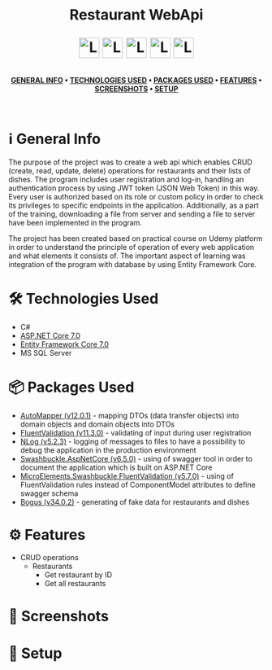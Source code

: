 <br />
<h1>
<p align="center">
  <br>Restaurant WebApi 
</p>
<p align="center">
    <img src="https://raw.githubusercontent.com/gildean/foodicon/HEAD/favicons/Hamburger.ico" alt="Logo" width="40" height="40">
    <img src="https://raw.githubusercontent.com/gildean/foodicon/HEAD/favicons/French_Fries.ico" alt="Logo" width="40" height="40">
    <img src="https://raw.githubusercontent.com/gildean/foodicon/HEAD/favicons/Green_Salad.ico" alt="Logo" width="40" height="40">
    <img src="https://raw.githubusercontent.com/gildean/foodicon/HEAD/favicons/Slice_Of_Pizza.ico" alt="Logo" width="40" height="40">
    <img src="https://raw.githubusercontent.com/gildean/foodicon/HEAD/favicons/Taco.ico" alt="Logo" width="40" height="40">
</p>  
</h1>
</p>
<div align="center">

**[GENERAL INFO](#information_source-general-info) • 
[TECHNOLOGIES USED](#hammer_and_wrench-technologies-used) • 
[PACKAGES USED](#packagepackages-used) • 
[FEATURES](#gear-features) • 
[SCREENSHOTS](#camera_flash-screenshots) • 
[SETUP](#rocket-setup)**
</div>
<br />

# :information_source: General Info
The purpose of the project was to create a web api which enables CRUD (create, read, update, delete) operations for restaurants and their lists of dishes. The program includes user registration and log-in, handling an authentication process by using JWT token (JSON Web Token) in this way. Every user is authorized based on its role or custom policy in order to check its privileges to specific endpoints in the application. Additionally, as a part of the training, downloading a file from server and sending a file to server have been implemented in the program.

The project has been created based on practical course on Udemy platform in order to understand the principle of operation of every web application and what elements it consists of. The important aspect of learning was integration of the program with database by using Entity Framework Core.

# :hammer_and_wrench: Technologies Used
- C#
- [ASP.NET Core 7.0](https://github.com/dotnet/aspnetcore)
- [Entity Framework Core 7.0](https://github.com/dotnet/efcore)
- MS SQL Server

# :package:	Packages Used
- [AutoMapper (v12.0.1)](https://github.com/AutoMapper/AutoMapper) -  mapping DTOs (data transfer objects) into domain objects and domain objects into DTOs
- [FluentValidation (v11.3.0)](https://github.com/FluentValidation/FluentValidation) - validating of input during user registration
- [NLog (v5.2.3)](https://github.com/NLog/NLog) - logging of messages to files to have a possibility to debug the application in the production environment
- [Swashbuckle.AspNetCore (v6.5.0)](https://github.com/domaindrivendev/Swashbuckle.AspNetCore/tree/master) - using of swagger tool in order to document the application which is built on ASP.NET Core
- [MicroElements.Swashbuckle.FluentValidation (v5.7.0)](https://github.com/micro-elements/MicroElements.Swashbuckle.FluentValidation) - using of FluentValidation rules instead of ComponentModel attributes to define swagger schema
- [Bogus (v34.0.2)](https://github.com/bchavez/Bogus) - generating of fake data for restaurants and dishes


# :gear: Features
- CRUD operations
  - Restaurants
     - Get restaurant by ID
     - Get all restaurants
  
# :camera_flash: Screenshots

# :rocket: Setup
